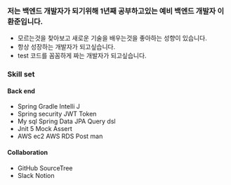  <h3>저는 백엔드 개발자가 되기위해 1년째 공부하고있는 예비 백엔드 개발자 이환준입니다.</h3>
 <ul>
 <li>모르는것을 찾아보고 새로운 기술을 배우는것을 좋아하는 성향이 있습니다.</li>
 <li>항상 성장하는 개발자가 되고싶습니다.</li>
 <li>test 코드를 꼼꼼하게 짜는 개발자가 되고싶습니다.</li>
</ul>

<h3>Skill set</h3>
<h4>Back end</h4>
 <ul>
 <li>Spring Gradle Intelli J</li>
 <li>Spring security JWT Token</li>
 <li>My sql Spring Data JPA Query dsl</li>
 <li>Jnit 5 Mock Assert</li>
 <li>AWS ec2 AWS RDS Post man</li>
</ul>
<h4>Collaboration</h4>
 <ul>
 <li>GitHub SourceTree</li>
 <li>Slack Notion</li>
 </ul>


<!--
**seor8674/seor8674** is a ✨ _special_ ✨ repository because its `README.md` (this file) appears on your GitHub profile.

Here are some ideas to get you started:

- 🔭 I’m currently working on ...
- 🌱 I’m currently learning ...
- 👯 I’m looking to collaborate on ...
- 🤔 I’m looking for help with ...
- 💬 Ask me about ...
- 📫 How to reach me: ...
- 😄 Pronouns: ...
- ⚡ Fun fact: ...
-->
